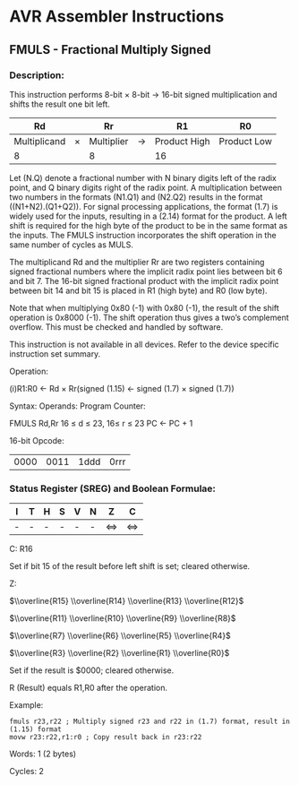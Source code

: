 AVR Assembler Instructions
==========================

FMULS - Fractional Multiply Signed
----------------------------------

### <a href="" id="N159A9"></a> Description:

This instruction performs 8-bit × 8-bit → 16-bit signed multiplication and shifts the result one bit left.

| Rd           |     | Rr         |       | R1           | R0          |
|--------------|-----|------------|-------|--------------|-------------|
| Multiplicand | ×   | Multiplier | -&gt; | Product High | Product Low |
| 8            |     | 8          |       | 16           |             |

Let (N.Q) denote a fractional number with N binary digits left of the radix point, and Q binary digits right of the radix point. A multiplication between two numbers in the formats (N1.Q1) and (N2.Q2) results in the format ((N1+N2).(Q1+Q2)). For signal processing applications, the format (1.7) is widely used for the inputs, resulting in a (2.14) format for the product. A left shift is required for the high byte of the product to be in the same format as the inputs. The FMULS instruction incorporates the shift operation in the same number of cycles as MULS.

The multiplicand Rd and the multiplier Rr are two registers containing signed fractional numbers where the implicit radix point lies between bit 6 and bit 7. The 16-bit signed fractional product with the implicit radix point between bit 14 and bit 15 is placed in R1 (high byte) and R0 (low byte).

Note that when multiplying 0x80 (-1) with 0x80 (-1), the result of the shift operation is 0x8000 (-1). The shift operation thus gives a two’s complement overflow. This must be checked and handled by software.

This instruction is not available in all devices. Refer to the device specific instruction set summary.

Operation:

(i)R1:R0 ← Rd × Rr(signed (1.15) ← signed (1.7) × signed (1.7))

Syntax: Operands: Program Counter:

FMULS Rd,Rr 16 ≤ d ≤ 23, 16≤ r ≤ 23 PC ← PC + 1

16-bit Opcode:

|      |      |      |      |
|------|------|------|------|
| 0000 | 0011 | 1ddd | 0rrr |

### <a href="" id="N15A44"></a> Status Register (SREG) and Boolean Formulae:

| I   | T   | H   | S   | V   | N   | Z   | C   |
|-----|-----|-----|-----|-----|-----|-----|-----|
| -   | -   | -   | -   | -   | -   | ⇔   | ⇔   |

C: R16

Set if bit 15 of the result before left shift is set; cleared otherwise.

Z:

$\\overline{R15} \\overline{R14} \\overline{R13} \\overline{R12}$

$\\overline{R11} \\overline{R10} \\overline{R9} \\overline{R8}$

$\\overline{R7} \\overline{R6} \\overline{R5} \\overline{R4}$

$\\overline{R3} \\overline{R2} \\overline{R1} \\overline{R0}$

Set if the result is $0000; cleared otherwise.

R (Result) equals R1,R0 after the operation.

Example:

``` programlisting
fmuls r23,r22 ; Multiply signed r23 and r22 in (1.7) format, result in (1.15) format
movw r23:r22,r1:r0 ; Copy result back in r23:r22
```

Words: 1 (2 bytes)

Cycles: 2
